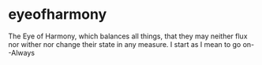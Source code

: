 # eyeofharmony
The Eye of Harmony, which balances all things, that they may neither flux nor wither nor change their state in any measure.
I start as I mean to go on--Always
